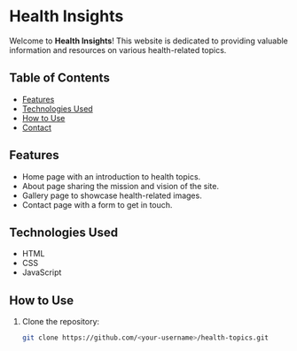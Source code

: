 # Health Insights

Welcome to **Health Insights**! This website is dedicated to providing valuable information and resources on various health-related topics. 

## Table of Contents

- [Features](#features)
- [Technologies Used](#technologies-used)
- [How to Use](#how-to-use)
- [Contact](#contact)

## Features

- Home page with an introduction to health topics.
- About page sharing the mission and vision of the site.
- Gallery page to showcase health-related images.
- Contact page with a form to get in touch.

## Technologies Used

- HTML
- CSS
- JavaScript

## How to Use

1. Clone the repository:
   ```bash
   git clone https://github.com/<your-username>/health-topics.git

